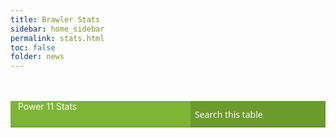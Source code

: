```yaml
---
title: Brawler Stats
sidebar: home_sidebar
permalink: stats.html
toc: false
folder: news
---
```


<html>
  <span class="content_item non_wrapping">
      <span class="page_heading">
          <span></span>
      </span>
  </span>
  <div id="DirectEditPreserve" class="wow fadeInUp databaseTable_holder 122860">
    <div id="DirectEditPreserve" class="databaseTable_heading">
      <!-- Below is top left green title-->
      <div id="DirectEditPreserve" class="databaseTable_title">Power 11 Stats</div>
      <input id="DirectEditPreserve" class="databaseTable_search" type="text" width="200" placeholder="Search this table">
    </div>
    <div id="DirectEditPreserve" class="databaseTable">
      <div id="DirectEditPreserve" class="databaseTable_import_wrap" style="display: block;">
    </div>
      <div id="DirectEditPreserve" class="databaseTable_UI_scrollLeft databaseTable_UI_button" style="display: none;"><!-- JS shows/hides by appending the .hidden class --></div>
      <div id="DirectEditPreserve" class="databaseTable_UI_scrollRight databaseTable_UI_button" style="display: none;"><!-- JS shows/hides by appending the .hidden class --></div>
    </div>
  </div>
</html>

<style>
  @import url("https://maxcdn.bootstrapcdn.com/font-awesome/4.2.0/css/font-awesome.min.css");
  @import url("https://fonts.googleapis.com/css?family=Roboto+Condensed:400,300,700|Source+Sans+Pro:100,300,400,600,700,300italic,400italic,600italic,700italic");
  .databaseTable_holder {
    //border-radius: 4px;
    overflow: hidden;
    margin: 3rem auto 3rem auto;
    display: table;
    table-layout: fixed;
    width: 100%;
  }
  div[class*="databaseTable_import_wrap"] {
    max-width: 100%;
    overflow-x: scroll;
    overflow-y: scroll;
    overflow: -moz-scrollbars-none;
    -ms-overflow-style: none;
    border: 1px solid #ccc;
    //border-radius: 0 0 4px 4px;
    border-top: none;
  }
  .databaseTable {
      position: relative;
      //border-radius: 4px;
  }
  .databaseTable_import_wrap div img {
    padding: 40px;
  }
  .databaseTable_import_wrap div {
    font: 1em/1.5em "Source Sans Pro", segoe ui, arial, sans-serif;
    text-transform: uppercase;
    padding: 1.25em;
  }
  .databaseTable_heading {
    background-color: #7EB535;
    color: #fff;
    font-weight: normal;
    height: 3em;
    position: relative;
  }
  .databaseTable_title {
    position: absolute;
    left: 0.75rem;
    top: 0;
    bottom: 0;
    width: calc( 100% - 202px - 1em ); /* width of searchbox */
    text-overflow: ellipsis;
    overflow: hidden;
    white-space: nowrap; 
  }
  .databaseTable_heading:after {
    content: '';
    position: absolute;
    bottom: 0;
    left: 0;
    right: 0;
    height: 0.125em;
    background: rgba(0,0,0,0.1);
  }
  .databaseTable_heading input {
    position: absolute;
    right: 0;
    top: 0;
    bottom: 0;
    margin: 0;
    height: 100%;
    padding: 0px 0.5em;
    border: none;
    background: rgba(0,0,0,0.15);
    color: #fff;
    font: 100 1em/1.8em "Source Sans Pro", segoe ui, arial, sans-serif;
  }
  .databaseTable_import {
    font: 1em/1.5em "Source Sans Pro", segoe ui, arial, sans-serif;
    background-color: #fff;
    margin: 0px;
    width: 100%;
    text-align: left;
    border-collapse: collapse;
  }
  .databaseTable_import tr.even {
    background: #f5f5f5;
  }
  .databaseTable_import th {
    background-color: #efefef;
    border-bottom: solid 0.125em #dfdfdf;
    color: #444;
    padding: 0.5em 0.5em;
    text-transform: uppercase;
    font: 700 1em/1em roboto condensed, arial, sans-serif;
  }
  .databaseTable_import th:hover {
    background-color: #efefef;
    border-bottom: solid 0.125em #D28700;
  }
  .databaseTable_import .headerSortUp {
    background-image: url(https://campus.mst.edu/emctest/t4_template/content_types/search_sort_table/images/asc.gif);
  }
  .databaseTable_import .headerSortDown {
    background-image: url(https://campus.mst.edu/emctest/t4_template/content_types/search_sort_table/images/desc.gif);
  }
  .databaseTable_import .headerSortDown, .databaseTable_import .headerSortUp {
    border-bottom-color: #D28700;
    background-color: #f9f9f9;
  }/*
  .databaseTable_import .header:first-of-type {
    border-left: 1px solid #ccc;
  }*/
  .databaseTable_import thead tr .header {
    background-image: url(https://campus.mst.edu/emctest/t4_template/content_types/search_sort_table/images/bg.gif);
    background-size: 1.333em;
    background-repeat: no-repeat;
    background-position: center right;
    cursor: pointer;
    padding-right: 2em;
    border-right: 1px solid #ccc;
  }
  .databaseTable_import td {
    color: #333;
    padding: 0.25em 0.5em;
    vertical-align: middle;
    white-space: nowrap;
    border: none;
    border-bottom: 1px solid #ccc;
    border-right: 1px solid #ccc;
    font: 1em/1.25em roboto condensed, arial, sans-serif;

  }
  .databaseTable_import tr:last-of-type td {
    border-bottom: none;
  }
  .databaseTable_import td:last-of-type, .databaseTable_import .header:last-of-type {
      border-right: none;   
  }
  .databaseTable_import td {
    position: relative;	
  }
  .databaseTable_import td:nth-of-type(even):after {
    display: none;
    content: '';
    background: rgba(186, 180, 139, 0.09);
    position: absolute;
    top: 0;
    right: 0;
    bottom: 0;
    left: 0; 
  }
  .databaseTable_heading input:focus, .databaseTable_heading input:hover {
    background: rgba(0,0,0,0.2);
    border: none;
    outline: none;
  }
  .databaseTable_heading input::-webkit-input-placeholder {
    color: #fff;
  }
  .databaseTable_heading input:-moz-input-placeholder {
    color: #fff;
  }
  .databaseTable_heading input::-moz-input-placeholder {
    color: #fff;
  }
  .databaseTable_import_wrap::-webkit-scrollbar { 
      display: none; 
  }
  .databaseTable_heading input:focus::-webkit-input-placeholder {
    color: transparent !important;
  }
  .databaseTable_heading input:focus:-moz-input-placeholder {
    color: transparent !important;
  }
  .databaseTable_heading input:focus::-moz-input-placeholder {
    color: transparent !important;
  }
  .databaseTable_UI_button {
    background: rgba(0,0,0,0.2);
    width: 5%;
    min-width: 3.75em;
  }
  .databaseTable_UI_scrollRight {
    position: absolute;
    top: 0;
    right: 0;
    bottom: 0;
    background: -moz-linear-gradient(left,  rgba(0,0,0,0) 0%, rgba(0,0,0,0.0195) 25%, rgba(0,0,0,0.1105) 100%); /* FF3.6+ */
    background: -webkit-gradient(linear, left top, right top, color-stop(0%,rgba(0,0,0,0)), color-stop(25%,rgba(0,0,0,0.0195)), color-stop(100%,rgba(0,0,0,0.1105))); /* Chrome,Safari4+ */
    background: -webkit-linear-gradient(left,  rgba(0,0,0,0) 0%,rgba(0,0,0,0.0195) 25%,rgba(0,0,0,0.1105) 100%); /* Chrome10+,Safari5.1+ */
    background: -o-linear-gradient(left,  rgba(0,0,0,0) 0%,rgba(0,0,0,0.0195) 25%,rgba(0,0,0,0.1105) 100%); /* Opera 11.10+ */
    background: -ms-linear-gradient(left,  rgba(0,0,0,0) 0%,rgba(0,0,0,0.0195) 25%,rgba(0,0,0,0.1105) 100%); /* IE10+ */
    background: linear-gradient(to right,  rgba(0,0,0,0) 0%,rgba(0,0,0,0.0195) 25%,rgba(0,0,0,0.1105) 100%); /* W3C */
    filter: progid:DXImageTransform.Microsoft.gradient( startColorstr='#00000000', endColorstr='#2b000000',GradientType=1 ); /* IE6-9 */
  }
  .databaseTable_UI_scrollRight:before {
    content: '\f138';
    position: absolute;
    background: rgba( 255,255,255, 0.87);
    box-shadow: 0 0.5em 1.5em rgba(0,0,0,0.2);
    border-radius: 1.5em 0 0 1.5em;
    font-family: 'FontAwesome';
    font-size: 2.5em;
    line-height: 1.15em;
    padding: 0 0.1em 0 0.15em;
    top: 4em;
    right: 0px;
    color: #333;
    border-left: 0.08em solid #7EB535;
    transition: padding linear 60ms;
  }
  .databaseTable_UI_scrollLeft:before {
    content: '\f137';
    position: absolute;
    background: rgba( 255,255,255, 0.87);
    padding: 0 0.15em 0 0.1em;
    font-family: 'FontAwesome';
    font-size: 2.5em;
    line-height: 1.15em;
    border-radius: 0 1.5em 1.5em 0;
    box-shadow: 0 0.25em 1.5em rgba(0,0,0,0.2);
    color: #333;
    top: 4em;
    left: 0px;
    border-right: 0.08em solid #7EB535;
    transition: padding linear 60ms;
  }
  .databaseTable_UI_scrollRight:hover:before  {
    padding-right: 0.33em;
    border-left-color: #CC570E;
    transition: padding linear 60ms;
  }
  .databaseTable_UI_scrollLeft:hover:before {
    padding-left: 0.33em;
    border-right-color: #CC570E;
  }
  .databaseTable_UI_scrollLeft {
    position: absolute;
    top: 0;
    left: 0;
    bottom: 0;
    background: -moz-linear-gradient(left,  rgba(0,0,0,0.1105) 0%, rgba(0,0,0,0.0195) 75%, rgba(0,0,0,0) 100%); /* FF3.6+ */
    background: -webkit-gradient(linear, left top, right top, color-stop(0%,rgba(0,0,0,0.1105)), color-stop(75%,rgba(0,0,0,0.0195)), color-stop(100%,rgba(0,0,0,0))); /* Chrome,Safari4+ */
    background: -webkit-linear-gradient(left,  rgba(0,0,0,0.1105) 0%,rgba(0,0,0,0.0195) 75%,rgba(0,0,0,0) 100%); /* Chrome10+,Safari5.1+ */
    background: -o-linear-gradient(left,  rgba(0,0,0,0.1105) 0%,rgba(0,0,0,0.0195) 75%,rgba(0,0,0,0) 100%); /* Opera 11.10+ */
    background: -ms-linear-gradient(left,  rgba(0,0,0,0.1105) 0%,rgba(0,0,0,0.0195) 75%,rgba(0,0,0,0) 100%); /* IE10+ */
    background: linear-gradient(to right,  rgba(0,0,0,0.1105) 0%,rgba(0,0,0,0.0195) 75%,rgba(0,0,0,0) 100%); /* W3C */
    filter: progid:DXImageTransform.Microsoft.gradient( startColorstr='#2b000000', endColorstr='#00000000',GradientType=1 ); /* IE6-9 */
  }
  /* custom heading colors */
  .green_bg {
    background-color: #75B634;
    color: #fff; }

  .gray_bg {
    background-color: #5b5b5b;
    color: #fff; }

  .blue_bg {
    background-color: #1D4A91;
    color: #fff; }

  // unecessary font size changes with v3
  /*
  @media screen and (max-width: 820px) {
    .databaseTable_import td {
      font-size: 1.5em;
    }
    .databaseTable_import th {
      font-size: 1.5em;
    }
    .databaseTable_heading input {
      font-size: 1.5em;
    }
    .databaseTable_title {
      font-size: 2.5em;
    }
    .databaseTable_heading {
      height: 4em;
    }
    .databaseTable_UI_button {
      font-size: 1.5em;
    }
  }*/
</style>

<script>
  /********************* Custom controls script: by Josh *******************/

  // Control Variables
  var scrollTo_122860;
  var stepSize_122860 = 240; // scroll distance of UI buttons ( could repleace this static value with function returning column width value )
  var stepTime_122860 = 500; // milliseconds of time taken to travel the scroll distance

  // Show or hide UI scroll buttons based on position of table within holder
  function checkButtonNecessity_122860 () {
    // Hide the right button if not needed
    if ($('.122860 .databaseTable_import_wrap').scrollLeft() + $('.122860 .databaseTable_import_wrap').width() >= $('.122860 .databaseTable_import').width() - 2) {
      $('.122860 .databaseTable_UI_scrollRight').hide();
    }
    else {
      $('.122860 .databaseTable_UI_scrollRight').show();
    }
    // Hide the left button if not needed
    if ($('.122860 .databaseTable_import_wrap').scrollLeft() <= 0) {
      $('.122860 .databaseTable_UI_scrollLeft').hide();
    } else {
      $('.122860 .databaseTable_UI_scrollLeft').show();
    }
    return true;
  }

  // Link the UI classes to actions
  function assignButtons_122860 () {
    $('.122860 .databaseTable_UI_scrollRight').click(function () {
      var scrollTo_122860;
      if ($('.122860 .databaseTable_import_wrap').scrollLeft() + stepSize_122860 > $('.122860 .databaseTable_import_wrap').width()) {
        scrollTo_122860 = $('.122860 .databaseTable_import_wrap').width() + 'px';
      } else {
        scrollTo_122860 = $('.122860 .databaseTable_import_wrap').scrollLeft() + stepSize_122860 + 'px';
      }
      $('.122860 .databaseTable_import_wrap').animate({scrollLeft: scrollTo_122860},
      stepTime_122860, function () {
        checkButtonNecessity_122860();
      });
    });
    $('.122860 .databaseTable_UI_scrollLeft').click(function () {
      var scrollTo_122860;
      if ($('.122860 .databaseTable_import_wrap').scrollLeft() - stepSize_122860 < 0) {
        scrollTo_122860 = '0px';
      } else {
        scrollTo_122860 = $('.122860 .databaseTable_import_wrap').scrollLeft() - stepSize_122860 + 'px';
      }
      $('.122860 .databaseTable_import_wrap').animate({scrollLeft: scrollTo_122860}, stepTime_122860, function () {
        checkButtonNecessity_122860();
      });
    });
  }	


  // Insure that the buttons hide or show when the window loads or is resized
  $(window).on('load', function () {checkButtonNecessity_122860();});
  $(window).on('resize', function () {checkButtonNecessity_122860();});

  $('.122860.databaseTable_import_wrap').on('scroll', function () {checkButtonNecessity_122860();});
  /********************* end custom controls *******************/



  /********************* Initiate All of the Parts *******************/
  $(document).ready(function() {

    var csvfile_import_122860 = "stats.csv".replace(/\&amp\;/g, '&');
    
    $('.122860 .databaseTable_import_wrap').CSVToTable( csvfile_import_122860 , { loadingText: 'Generating Table', loadingImage: 'https://campus.mst.edu/emctest/t4_template/content_types/search_sort_table/images/loading.gif', startLine: 0, tableClass: "databaseTable_import", theadClass: "heading" }).bind("loadComplete",function() { 
      $('.122860 .databaseTable_import_wrap').find('TABLE').tablesorter({ widgets: ["zebra"] });			
      $('.122860 .databaseTable_import').filterTable({inputSelector:".122860 .databaseTable_search"});
      assignButtons_122860();
      checkButtonNecessity_122860();


    }); 


  });
  /********************* End of Initiating All the Parts *******************/


  /*********** Table Sorting Script: tablesorter.min.js ************/

  (function($){$.extend({tablesorter:new
  function(){var parsers=[],widgets=[];this.defaults={cssHeader:"header",cssAsc:"headerSortUp",cssDesc:"headerSortDown",cssChildRow:"expand-child",sortInitialOrder:"asc",sortMultiSortKey:"shiftKey",sortForce:null,sortAppend:null,sortLocaleCompare:true,textExtraction:"simple",parsers:{},widgets:[],widgetZebra:{css:["even","odd"]},headers:{},widthFixed:false,cancelSelection:true,sortList:[],headerList:[],dateFormat:"us",decimal:'/\.|\,/g',onRenderHeader:null,selectorHeaders:'thead th',debug:false};function benchmark(s,d){log(s+","+(new Date().getTime()-d.getTime())+"ms");}this.benchmark=benchmark;function log(s){if(typeof console!="undefined"&&typeof console.debug!="undefined"){console.log(s);}else{alert(s);}}function buildParserCache(table,$headers){if(table.config.debug){var parsersDebug="";}if(table.tBodies.length==0)return;var rows=table.tBodies[0].rows;if(rows[0]){var list=[],cells=rows[0].cells,l=cells.length;for(var i=0;i<l;i++){var p=false;if($.metadata&&($($headers[i]).metadata()&&$($headers[i]).metadata().sorter)){p=getParserById($($headers[i]).metadata().sorter);}else if((table.config.headers[i]&&table.config.headers[i].sorter)){p=getParserById(table.config.headers[i].sorter);}if(!p){p=detectParserForColumn(table,rows,-1,i);}if(table.config.debug){parsersDebug+="column:"+i+" parser:"+p.id+"\n";}list.push(p);}}if(table.config.debug){log(parsersDebug);}return list;};function detectParserForColumn(table,rows,rowIndex,cellIndex){var l=parsers.length,node=false,nodeValue=false,keepLooking=true;while(nodeValue==''&&keepLooking){rowIndex++;if(rows[rowIndex]){node=getNodeFromRowAndCellIndex(rows,rowIndex,cellIndex);nodeValue=trimAndGetNodeText(table.config,node);if(table.config.debug){log('Checking if value was empty on row:'+rowIndex);}}else{keepLooking=false;}}for(var i=1;i<l;i++){if(parsers[i].is(nodeValue,table,node)){return parsers[i];}}return parsers[0];}function getNodeFromRowAndCellIndex(rows,rowIndex,cellIndex){return rows[rowIndex].cells[cellIndex];}function trimAndGetNodeText(config,node){return $.trim(getElementText(config,node));}function getParserById(name){var l=parsers.length;for(var i=0;i<l;i++){if(parsers[i].id.toLowerCase()==name.toLowerCase()){return parsers[i];}}return false;}function buildCache(table){if(table.config.debug){var cacheTime=new Date();}var totalRows=(table.tBodies[0]&&table.tBodies[0].rows.length)||0,totalCells=(table.tBodies[0].rows[0]&&table.tBodies[0].rows[0].cells.length)||0,parsers=table.config.parsers,cache={row:[],normalized:[]};for(var i=0;i<totalRows;++i){var c=$(table.tBodies[0].rows[i]),cols=[];if(c.hasClass(table.config.cssChildRow)){cache.row[cache.row.length-1]=cache.row[cache.row.length-1].add(c);continue;}cache.row.push(c);for(var j=0;j<totalCells;++j){cols.push(parsers[j].format(getElementText(table.config,c[0].cells[j]),table,c[0].cells[j]));}cols.push(cache.normalized.length);cache.normalized.push(cols);cols=null;};if(table.config.debug){benchmark("Building cache for "+totalRows+" rows:",cacheTime);}return cache;};function getElementText(config,node){var text="";if(!node)return"";if(!config.supportsTextContent)config.supportsTextContent=node.textContent||false;if(config.textExtraction=="simple"){if(config.supportsTextContent){text=node.textContent;}else{if(node.childNodes[0]&&node.childNodes[0].hasChildNodes()){text=node.childNodes[0].innerHTML;}else{text=node.innerHTML;}}}else{if(typeof(config.textExtraction)=="function"){text=config.textExtraction(node);}else{text=$(node).text();}}return text;}function appendToTable(table,cache){if(table.config.debug){var appendTime=new Date()}var c=cache,r=c.row,n=c.normalized,totalRows=n.length,checkCell=(n[0].length-1),tableBody=$(table.tBodies[0]),rows=[];for(var i=0;i<totalRows;i++){var pos=n[i][checkCell];rows.push(r[pos]);if(!table.config.appender){var l=r[pos].length;for(var j=0;j<l;j++){tableBody[0].appendChild(r[pos][j]);}}}if(table.config.appender){table.config.appender(table,rows);}rows=null;if(table.config.debug){benchmark("Rebuilt table:",appendTime);}applyWidget(table);setTimeout(function(){$(table).trigger("sortEnd");},0);};function buildHeaders(table){if(table.config.debug){var time=new Date();}var meta=($.metadata)?true:false;var header_index=computeTableHeaderCellIndexes(table);$tableHeaders=$(table.config.selectorHeaders,table).each(function(index){this.column=header_index[this.parentNode.rowIndex+"-"+this.cellIndex];this.order=formatSortingOrder(table.config.sortInitialOrder);this.count=this.order;if(checkHeaderMetadata(this)||checkHeaderOptions(table,index))this.sortDisabled=true;if(checkHeaderOptionsSortingLocked(table,index))this.order=this.lockedOrder=checkHeaderOptionsSortingLocked(table,index);if(!this.sortDisabled){var $th=$(this).addClass(table.config.cssHeader);if(table.config.onRenderHeader)table.config.onRenderHeader.apply($th);}table.config.headerList[index]=this;});if(table.config.debug){benchmark("Built headers:",time);log($tableHeaders);}return $tableHeaders;};function computeTableHeaderCellIndexes(t){var matrix=[];var lookup={};var thead=t.getElementsByTagName('THEAD')[0];var trs=thead.getElementsByTagName('TR');for(var i=0;i<trs.length;i++){var cells=trs[i].cells;for(var j=0;j<cells.length;j++){var c=cells[j];var rowIndex=c.parentNode.rowIndex;var cellId=rowIndex+"-"+c.cellIndex;var rowSpan=c.rowSpan||1;var colSpan=c.colSpan||1
  var firstAvailCol;if(typeof(matrix[rowIndex])=="undefined"){matrix[rowIndex]=[];}for(var k=0;k<matrix[rowIndex].length+1;k++){if(typeof(matrix[rowIndex][k])=="undefined"){firstAvailCol=k;break;}}lookup[cellId]=firstAvailCol;for(var k=rowIndex;k<rowIndex+rowSpan;k++){if(typeof(matrix[k])=="undefined"){matrix[k]=[];}var matrixrow=matrix[k];for(var l=firstAvailCol;l<firstAvailCol+colSpan;l++){matrixrow[l]="x";}}}}return lookup;}function checkCellColSpan(table,rows,row){var arr=[],r=table.tHead.rows,c=r[row].cells;for(var i=0;i<c.length;i++){var cell=c[i];if(cell.colSpan>1){arr=arr.concat(checkCellColSpan(table,headerArr,row++));}else{if(table.tHead.length==1||(cell.rowSpan>1||!r[row+1])){arr.push(cell);}}}return arr;};function checkHeaderMetadata(cell){if(($.metadata)&&($(cell).metadata().sorter===false)){return true;};return false;}function checkHeaderOptions(table,i){if((table.config.headers[i])&&(table.config.headers[i].sorter===false)){return true;};return false;}function checkHeaderOptionsSortingLocked(table,i){if((table.config.headers[i])&&(table.config.headers[i].lockedOrder))return table.config.headers[i].lockedOrder;return false;}function applyWidget(table){var c=table.config.widgets;var l=c.length;for(var i=0;i<l;i++){getWidgetById(c[i]).format(table);}}function getWidgetById(name){var l=widgets.length;for(var i=0;i<l;i++){if(widgets[i].id.toLowerCase()==name.toLowerCase()){return widgets[i];}}};function formatSortingOrder(v){if(typeof(v)!="Number"){return(v.toLowerCase()=="desc")?1:0;}else{return(v==1)?1:0;}}function isValueInArray(v,a){var l=a.length;for(var i=0;i<l;i++){if(a[i][0]==v){return true;}}return false;}function setHeadersCss(table,$headers,list,css){$headers.removeClass(css[0]).removeClass(css[1]);var h=[];$headers.each(function(offset){if(!this.sortDisabled){h[this.column]=$(this);}});var l=list.length;for(var i=0;i<l;i++){h[list[i][0]].addClass(css[list[i][1]]);}}function fixColumnWidth(table,$headers){var c=table.config;if(c.widthFixed){var colgroup=$('<colgroup>');$("tr:first td",table.tBodies[0]).each(function(){colgroup.append($('<col>').css('width',$(this).width()));});$(table).prepend(colgroup);};}function updateHeaderSortCount(table,sortList){var c=table.config,l=sortList.length;for(var i=0;i<l;i++){var s=sortList[i],o=c.headerList[s[0]];o.count=s[1];o.count++;}}function multisort(table,sortList,cache){if(table.config.debug){var sortTime=new Date();}var dynamicExp="var sortWrapper = function(a,b) {",l=sortList.length;for(var i=0;i<l;i++){var c=sortList[i][0];var order=sortList[i][1];var s=(table.config.parsers[c].type=="text")?((order==0)?makeSortFunction("text","asc",c):makeSortFunction("text","desc",c)):((order==0)?makeSortFunction("numeric","asc",c):makeSortFunction("numeric","desc",c));var e="e"+i;dynamicExp+="var "+e+" = "+s;dynamicExp+="if("+e+") { return "+e+"; } ";dynamicExp+="else { ";}var orgOrderCol=cache.normalized[0].length-1;dynamicExp+="return a["+orgOrderCol+"]-b["+orgOrderCol+"];";for(var i=0;i<l;i++){dynamicExp+="}; ";}dynamicExp+="return 0; ";dynamicExp+="}; ";if(table.config.debug){benchmark("Evaling expression:"+dynamicExp,new Date());}eval(dynamicExp);cache.normalized.sort(sortWrapper);if(table.config.debug){benchmark("Sorting on "+sortList.toString()+" and dir "+order+" time:",sortTime);}return cache;};function makeSortFunction(type,direction,index){var a="a["+index+"]",b="b["+index+"]";if(type=='text'&&direction=='asc'){return"("+a+" == "+b+" ? 0 : ("+a+" === null ? Number.POSITIVE_INFINITY : ("+b+" === null ? Number.NEGATIVE_INFINITY : ("+a+" < "+b+") ? -1 : 1 )));";}else if(type=='text'&&direction=='desc'){return"("+a+" == "+b+" ? 0 : ("+a+" === null ? Number.POSITIVE_INFINITY : ("+b+" === null ? Number.NEGATIVE_INFINITY : ("+b+" < "+a+") ? -1 : 1 )));";}else if(type=='numeric'&&direction=='asc'){return"("+a+" === null && "+b+" === null) ? 0 :("+a+" === null ? Number.POSITIVE_INFINITY : ("+b+" === null ? Number.NEGATIVE_INFINITY : "+a+" - "+b+"));";}else if(type=='numeric'&&direction=='desc'){return"("+a+" === null && "+b+" === null) ? 0 :("+a+" === null ? Number.POSITIVE_INFINITY : ("+b+" === null ? Number.NEGATIVE_INFINITY : "+b+" - "+a+"));";}};function makeSortText(i){return"((a["+i+"] < b["+i+"]) ? -1 : ((a["+i+"] > b["+i+"]) ? 1 : 0));";};function makeSortTextDesc(i){return"((b["+i+"] < a["+i+"]) ? -1 : ((b["+i+"] > a["+i+"]) ? 1 : 0));";};function makeSortNumeric(i){return"a["+i+"]-b["+i+"];";};function makeSortNumericDesc(i){return"b["+i+"]-a["+i+"];";};function sortText(a,b){if(table.config.sortLocaleCompare)return a.localeCompare(b);return((a<b)?-1:((a>b)?1:0));};function sortTextDesc(a,b){if(table.config.sortLocaleCompare)return b.localeCompare(a);return((b<a)?-1:((b>a)?1:0));};function sortNumeric(a,b){return a-b;};function sortNumericDesc(a,b){return b-a;};function getCachedSortType(parsers,i){return parsers[i].type;};this.construct=function(settings){return this.each(function(){if(!this.tHead||!this.tBodies)return;var $this,$document,$headers,cache,config,shiftDown=0,sortOrder;this.config={};config=$.extend(this.config,$.tablesorter.defaults,settings);$this=$(this);$.data(this,"tablesorter",config);$headers=buildHeaders(this);this.config.parsers=buildParserCache(this,$headers);cache=buildCache(this);var sortCSS=[config.cssDesc,config.cssAsc];fixColumnWidth(this);$headers.click(function(e){var totalRows=($this[0].tBodies[0]&&$this[0].tBodies[0].rows.length)||0;if(!this.sortDisabled&&totalRows>0){$this.trigger("sortStart");var $cell=$(this);var i=this.column;this.order=this.count++%2;if(this.lockedOrder)this.order=this.lockedOrder;if(!e[config.sortMultiSortKey]){config.sortList=[];if(config.sortForce!=null){var a=config.sortForce;for(var j=0;j<a.length;j++){if(a[j][0]!=i){config.sortList.push(a[j]);}}}config.sortList.push([i,this.order]);}else{if(isValueInArray(i,config.sortList)){for(var j=0;j<config.sortList.length;j++){var s=config.sortList[j],o=config.headerList[s[0]];if(s[0]==i){o.count=s[1];o.count++;s[1]=o.count%2;}}}else{config.sortList.push([i,this.order]);}};setTimeout(function(){setHeadersCss($this[0],$headers,config.sortList,sortCSS);appendToTable($this[0],multisort($this[0],config.sortList,cache));},1);return false;}}).mousedown(function(){if(config.cancelSelection){this.onselectstart=function(){return false};return false;}});$this.bind("update",function(){var me=this;setTimeout(function(){me.config.parsers=buildParserCache(me,$headers);cache=buildCache(me);},1);}).bind("updateCell",function(e,cell){var config=this.config;var pos=[(cell.parentNode.rowIndex-1),cell.cellIndex];cache.normalized[pos[0]][pos[1]]=config.parsers[pos[1]].format(getElementText(config,cell),cell);}).bind("sorton",function(e,list){$(this).trigger("sortStart");config.sortList=list;var sortList=config.sortList;updateHeaderSortCount(this,sortList);setHeadersCss(this,$headers,sortList,sortCSS);appendToTable(this,multisort(this,sortList,cache));}).bind("appendCache",function(){appendToTable(this,cache);}).bind("applyWidgetId",function(e,id){getWidgetById(id).format(this);}).bind("applyWidgets",function(){applyWidget(this);});if($.metadata&&($(this).metadata()&&$(this).metadata().sortlist)){config.sortList=$(this).metadata().sortlist;}if(config.sortList.length>0){$this.trigger("sorton",[config.sortList]);}applyWidget(this);});};this.addParser=function(parser){var l=parsers.length,a=true;for(var i=0;i<l;i++){if(parsers[i].id.toLowerCase()==parser.id.toLowerCase()){a=false;}}if(a){parsers.push(parser);};};this.addWidget=function(widget){widgets.push(widget);};this.formatFloat=function(s){var i=parseFloat(s);return(isNaN(i))?0:i;};this.formatInt=function(s){var i=parseInt(s);return(isNaN(i))?0:i;};this.isDigit=function(s,config){return/^[-+]?\d*$/.test($.trim(s.replace(/[,.']/g,'')));};this.clearTableBody=function(table){if($.browser.msie){function empty(){while(this.firstChild)this.removeChild(this.firstChild);}empty.apply(table.tBodies[0]);}else{table.tBodies[0].innerHTML="";}};}});$.fn.extend({tablesorter:$.tablesorter.construct});var ts=$.tablesorter;ts.addParser({id:"text",is:function(s){return true;},format:function(s){return $.trim(s.toLocaleLowerCase());},type:"text"});ts.addParser({id:"digit",is:function(s,table){var c=table.config;return $.tablesorter.isDigit(s,c);},format:function(s){return $.tablesorter.formatFloat(s);},type:"numeric"});ts.addParser({id:"currency",is:function(s){return/^[Â£$â‚¬?.]/.test(s);},format:function(s){return $.tablesorter.formatFloat(s.replace(new RegExp(/[Â£$â‚¬]/g),""));},type:"numeric"});ts.addParser({id:"ipAddress",is:function(s){return/^\d{2,3}[\.]\d{2,3}[\.]\d{2,3}[\.]\d{2,3}$/.test(s);},format:function(s){var a=s.split("."),r="",l=a.length;for(var i=0;i<l;i++){var item=a[i];if(item.length==2){r+="0"+item;}else{r+=item;}}return $.tablesorter.formatFloat(r);},type:"numeric"});ts.addParser({id:"url",is:function(s){return/^(https?|ftp|file):\/\/$/.test(s);},format:function(s){return jQuery.trim(s.replace(new RegExp(/(https?|ftp|file):\/\//),''));},type:"text"});ts.addParser({id:"isoDate",is:function(s){return/^\d{4}[\/-]\d{1,2}[\/-]\d{1,2}$/.test(s);},format:function(s){return $.tablesorter.formatFloat((s!="")?new Date(s.replace(new RegExp(/-/g),"/")).getTime():"0");},type:"numeric"});ts.addParser({id:"percent",is:function(s){return/\%$/.test($.trim(s));},format:function(s){return $.tablesorter.formatFloat(s.replace(new RegExp(/%/g),""));},type:"numeric"});ts.addParser({id:"usLongDate",is:function(s){return s.match(new RegExp(/^[A-Za-z]{3,10}\.? [0-9]{1,2}, ([0-9]{4}|'?[0-9]{2}) (([0-2]?[0-9]:[0-5][0-9])|([0-1]?[0-9]:[0-5][0-9]\s(AM|PM)))$/));},format:function(s){return $.tablesorter.formatFloat(new Date(s).getTime());},type:"numeric"});ts.addParser({id:"shortDate",is:function(s){return/\d{1,2}[\/\-]\d{1,2}[\/\-]\d{2,4}/.test(s);},format:function(s,table){var c=table.config;s=s.replace(/\-/g,"/");if(c.dateFormat=="us"){s=s.replace(/(\d{1,2})[\/\-](\d{1,2})[\/\-](\d{4})/,"$3/$1/$2");}else if(c.dateFormat=="uk"){s=s.replace(/(\d{1,2})[\/\-](\d{1,2})[\/\-](\d{4})/,"$3/$2/$1");}else if(c.dateFormat=="dd/mm/yy"||c.dateFormat=="dd-mm-yy"){s=s.replace(/(\d{1,2})[\/\-](\d{1,2})[\/\-](\d{2})/,"$1/$2/$3");}return $.tablesorter.formatFloat(new Date(s).getTime());},type:"numeric"});ts.addParser({id:"time",is:function(s){return/^(([0-2]?[0-9]:[0-5][0-9])|([0-1]?[0-9]:[0-5][0-9]\s(am|pm)))$/.test(s);},format:function(s){return $.tablesorter.formatFloat(new Date("2000/01/01 "+s).getTime());},type:"numeric"});ts.addParser({id:"metadata",is:function(s){return false;},format:function(s,table,cell){var c=table.config,p=(!c.parserMetadataName)?'sortValue':c.parserMetadataName;return $(cell).metadata()[p];},type:"numeric"});ts.addWidget({id:"zebra",format:function(table){if(table.config.debug){var time=new Date();}var $tr,row=-1,odd;$("tr:visible",table.tBodies[0]).each(function(i){$tr=$(this);if(!$tr.hasClass(table.config.cssChildRow))row++;odd=(row%2==0);$tr.removeClass(table.config.widgetZebra.css[odd?0:1]).addClass(table.config.widgetZebra.css[odd?1:0])});if(table.config.debug){$.tablesorter.benchmark("Applying Zebra widget",time);}}});})(jQuery);
    
    
  /*********** Load csv to html table script: csvToTable.js **************/

  /**
   * CSV to Table plugin
   * https://code.google.com/p/jquerycsvtotable/
   *
   * Copyright (c) 2010 Steve Sobel
   * http://honestbleeps.com/
   *
   * v0.9 - 2010-06-22 - First release.
   */
  
  (function($){

    /**
    *
    * CSV Parser credit goes to Brian Huisman, from his blog entry entitled "CSV String to Array in JavaScript":
    * http://www.greywyvern.com/?post=258
    *
    */
    String.prototype.splitCSV = function(sep) {
      for (var thisCSV = this.split(sep = sep || ","), x = thisCSV.length - 1, tl; x >= 0; x--) {
        if (thisCSV[x].replace(/"\s+$/, '"').charAt(thisCSV[x].length - 1) == '"') {
          if ((tl = thisCSV[x].replace(/^\s+"/, '"')).length > 1 && tl.charAt(0) == '"') {
            thisCSV[x] = thisCSV[x].replace(/^\s*"|"\s*$/g, '').replace(/""/g, '"');
          } else if (x) {
            thisCSV.splice(x - 1, 2, [thisCSV[x - 1], thisCSV[x]].join(sep));
          } else thisCSV = thisCSV.shift().split(sep).concat(thisCSV);
        } else thisCSV[x].replace(/""/g, '"');
      } return thisCSV;
    };

    $.fn.CSVToTable = function(csvFile, options) {
      var defaults = {
        tableClass: "CSVTable",
        theadClass: "",
        thClass: "",
        tbodyClass: "",
        trClass: "",
        tdClass: "",
        loadingImage: "",
        loadingText: "Loading CSV data...",
        separator: ",",
        startLine: 0
      };	
      var options = $.extend(defaults, options);
      return this.each(function() {
        var obj = $(this);
        var error = '';
        (options.loadingImage) ? loading = '<div style="text-align: center"><img alt="' + options.loadingText + '" src="' + options.loadingImage + '" /><br>' + options.loadingText + '</div>' : loading = options.loadingText;
        obj.html(loading);
        $.get(csvFile, function(data) {
          var tableHTML = '<table class="' + options.tableClass + '">';
          var lines = data.replace('\r','').split('\n');
          var printedLines = 0;
          var headerCount = 0;
          var headers = new Array();
          $.each(lines, function(lineCount, line) {
            if ((lineCount == 0) && (typeof(options.headers) != 'undefined')) {
              headers = options.headers;
              headerCount = headers.length;
              tableHTML += '<thead class="' + options.theadClass + '"><tr class="' + options.trClass + '">';
              $.each(headers, function(headerCount, header) {
                tableHTML += '<th class="' + options.thClass + '">' + header + '</th>';
              });
              tableHTML += '</tr></thead><tbody class="' + options.tbodyClass + '">';
            }
            if ((lineCount == options.startLine) && (typeof(options.headers) == 'undefined')) {
              headers = line.splitCSV(options.separator);
              headerCount = headers.length;
              tableHTML += '<thead class="' + options.theadClass + '"><tr class="' + options.trClass + '">';
              $.each(headers, function(headerCount, header) {
                tableHTML += '<th class="' + options.thClass + '">' + header + '</th>';
              });
              tableHTML += '</tr></thead><tbody class="' + options.tbodyClass + '">';
            } else if (lineCount >= options.startLine) {
              var items = line.splitCSV(options.separator);
              if (items.length > 1) {
                printedLines++;
                if (items.length != headerCount) {
                  error += 'error on line ' + lineCount + ': Item count (' + items.length + ') does not match header count (' + headerCount + ') \n';
                }
                (printedLines % 2) ? oddOrEven = 'odd' : oddOrEven = 'even';
                tableHTML += '<tr class="' + options.trClass + ' ' + oddOrEven + '">';
                $.each(items, function(itemCount, item) {
                  tableHTML += '<td class="' + options.tdClass + '">' + item + '</td>';
                });
                tableHTML += '</tr>';
              }
            }
          });
          tableHTML += '</tbody></table>';
          if (error) {
            obj.html(error);
          } else {
            obj.fadeOut(500, function() {
              obj.html(tableHTML)
            }).fadeIn(function() {
              // trigger loadComplete
              setTimeout(function() {
                obj.trigger("loadComplete");	
              },0);
            });
          }
        });
      });
    };

  })(jQuery);

    
  /*********** Table search script: filtertable.min.js ***********/

  /**
  * jquery.filterTable
  *
  * This plugin will add a search filter to tables. When typing in the filter,
  * any rows that do not contain the filter will be hidden.
  *
  * Utilizes bindWithDelay() if available. https://github.com/bgrins/bindWithDelay
  *
  * @version v1.5.4
  * @author Sunny Walker, swalker@hawaii.edu
  * @license MIT
  */
  !function($){var e=$.fn.jquery.split("."),t=parseFloat(e[0]),i=parseFloat(e[1]);$.expr[":"].filterTableFind=2>t&&8>i?function(e,t,i){return $(e).text().toUpperCase().indexOf(i[3].toUpperCase())>=0}:jQuery.expr.createPseudo(function(e){return function(t){return $(t).text().toUpperCase().indexOf(e.toUpperCase())>=0}}),$.fn.filterTable=function(e){var t={autofocus:!1,callback:null,containerClass:"filter-table",containerTag:"p",hideTFootOnFilter:!1,highlightClass:"alt",inputSelector:null,inputName:"",inputType:"search",label:"Filter:",minRows:8,placeholder:"search this table",preventReturnKey:!0,quickList:[],quickListClass:"quick",quickListGroupTag:"",quickListTag:"a",visibleClass:"visible"},i=function(e){return e.replace(/&/g,"&amp;").replace(/"/g,"&quot;").replace(/</g,"&lt;").replace(/>/g,"&gt;")},n=$.extend({},t,e),a=function(e,t){var i=e.find("tbody");""===t?(i.find("tr").show().addClass(n.visibleClass),i.find("td").removeClass(n.highlightClass),n.hideTFootOnFilter&&e.find("tfoot").show()):(i.find("tr").hide().removeClass(n.visibleClass),n.hideTFootOnFilter&&e.find("tfoot").hide(),i.find("td").removeClass(n.highlightClass).filter(':filterTableFind("'+t.replace(/(['"])/g,"\\$1")+'")').addClass(n.highlightClass).closest("tr").show().addClass(n.visibleClass)),n.callback&&n.callback(t,e)};return this.each(function(){var e=$(this),t=e.find("tbody"),l=null,s=null,r=null,o=!0;"TABLE"===e[0].nodeName&&t.length>0&&(0===n.minRows||n.minRows>0&&t.find("tr").length>n.minRows)&&!e.prev().hasClass(n.containerClass)&&(n.inputSelector&&1===$(n.inputSelector).length?(r=$(n.inputSelector),l=r.parent(),o=!1):(l=$("<"+n.containerTag+" />"),""!==n.containerClass&&l.addClass(n.containerClass),l.prepend(n.label+" "),r=$('<input type="'+n.inputType+'" placeholder="'+n.placeholder+'" name="'+n.inputName+'" />'),n.preventReturnKey&&r.on("keydown",function(e){return 13===(e.keyCode||e.which)?(e.preventDefault(),!1):void 0})),n.autofocus&&r.attr("autofocus",!0),$.fn.bindWithDelay?r.bindWithDelay("keyup",function(){a(e,$(this).val())},200):r.bind("keyup",function(){a(e,$(this).val())}),r.bind("click search",function(){a(e,$(this).val())}),o&&l.append(r),n.quickList.length>0&&(s=n.quickListGroupTag?$("<"+n.quickListGroupTag+" />"):l,$.each(n.quickList,function(e,t){var a=$("<"+n.quickListTag+' class="'+n.quickListClass+'" />');a.text(i(t)),"A"===a[0].nodeName&&a.attr("href","#"),a.bind("click",function(e){e.preventDefault(),r.val(t).focus().trigger("click")}),s.append(a)}),s!==l&&l.append(s)),o&&e.before(l))})}}(jQuery);

</script>